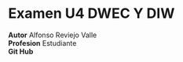 # Examen U4 DWEC Y DIW

**Autor** Alfonso Reviejo Valle <br>
**Profesion** Estudiante <br>
**Git Hub**